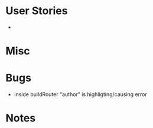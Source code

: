 # User Stories

-

# Misc

# Bugs

- inside buildRouter "author" is highligting/causing error

# Notes
